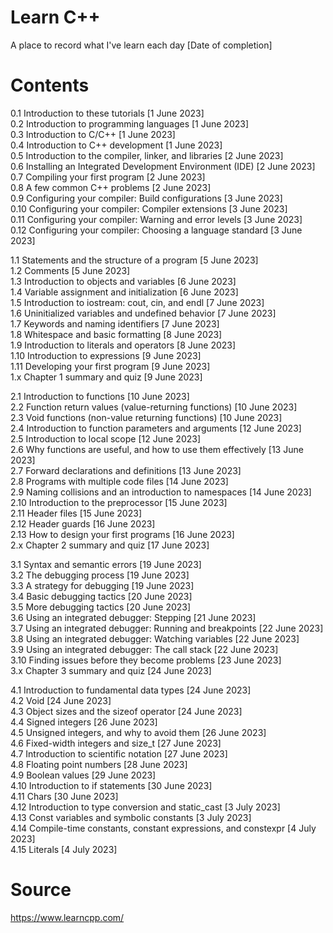 # Learn C++
A place to record what I've learn each day [Date of completion]

# Contents
0.1 Introduction to these tutorials [1 June 2023]   
0.2 Introduction to programming languages [1 June 2023]  
0.3 Introduction to C/C++ [1 June 2023]  
0.4 Introduction to C++ development [1 June 2023]  
0.5 Introduction to the compiler, linker, and libraries [2 June 2023]  
0.6 Installing an Integrated Development Environment (IDE) [2 June 2023]  
0.7 Compiling your first program [2 June 2023]  
0.8 A few common C++ problems [2 June 2023]  
0.9 Configuring your compiler: Build configurations [3 June 2023]  
0.10 Configuring your compiler: Compiler extensions [3 June 2023]  
0.11 Configuring your compiler: Warning and error levels [3 June 2023]  
0.12 Configuring your compiler: Choosing a language standard [3 June 2023]  

1.1 Statements and the structure of a program [5 June 2023]  
1.2 Comments [5 June 2023]  
1.3 Introduction to objects and variables [6 June 2023]  
1.4 Variable assignment and initialization [6 June 2023]  
1.5 Introduction to iostream: cout, cin, and endl [7 June 2023]  
1.6 Uninitialized variables and undefined behavior [7 June 2023]  
1.7 Keywords and naming identifiers [7 June 2023]  
1.8 Whitespace and basic formatting [8 June 2023]  
1.9 Introduction to literals and operators [8 June 2023]  
1.10 Introduction to expressions [9 June 2023]  
1.11 Developing your first program [9 June 2023]  
1.x Chapter 1 summary and quiz [9 June 2023]  

2.1 Introduction to functions [10 June 2023]  
2.2 Function return values (value-returning functions) [10 June 2023]  
2.3 Void functions (non-value returning functions) [10 June 2023]  
2.4 Introduction to function parameters and arguments [12 June 2023]  
2.5 Introduction to local scope [12 June 2023]  
2.6 Why functions are useful, and how to use them effectively [13 June 2023]  
2.7 Forward declarations and definitions [13 June 2023]  
2.8 Programs with multiple code files [14 June 2023]  
2.9 Naming collisions and an introduction to namespaces [14 June 2023]  
2.10 Introduction to the preprocessor [15 June 2023]  
2.11 Header files [15 June 2023]  
2.12 Header guards [16 June 2023]  
2.13 How to design your first programs [16 June 2023]  
2.x Chapter 2 summary and quiz [17 June 2023]  

3.1 Syntax and semantic errors [19 June 2023]  
3.2 The debugging process [19 June 2023]  
3.3 A strategy for debugging [19 June 2023]  
3.4 Basic debugging tactics [20 June 2023]  
3.5 More debugging tactics [20 June 2023]  
3.6 Using an integrated debugger: Stepping [21 June 2023]  
3.7 Using an integrated debugger: Running and breakpoints [22 June 2023]  
3.8 Using an integrated debugger: Watching variables [22 June 2023]  
3.9 Using an integrated debugger: The call stack [22 June 2023]  
3.10 Finding issues before they become problems [23 June 2023]  
3.x Chapter 3 summary and quiz [24 June 2023]  

4.1 Introduction to fundamental data types [24 June 2023]  
4.2 Void [24 June 2023]  
4.3 Object sizes and the sizeof operator [24 June 2023]  
4.4 Signed integers [26 June 2023]  
4.5 Unsigned integers, and why to avoid them [26 June 2023]  
4.6 Fixed-width integers and size_t [27 June 2023]  
4.7 Introduction to scientific notation [27 June 2023]  
4.8 Floating point numbers [28 June 2023]  
4.9 Boolean values [29 June 2023]  
4.10 Introduction to if statements [30 June 2023]  
4.11 Chars [30 June 2023]  
4.12 Introduction to type conversion and static_cast [3 July 2023]  
4.13 Const variables and symbolic constants [3 July 2023]  
4.14 Compile-time constants, constant expressions, and constexpr [4 July 2023]  
4.15 Literals [4 July 2023]  

# Source
https://www.learncpp.com/